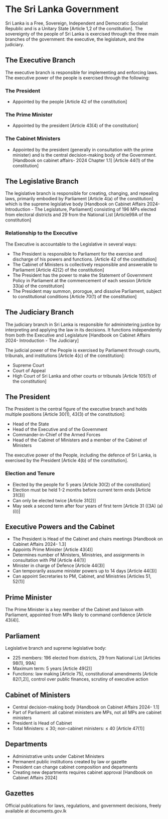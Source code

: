 # The Sri Lanka Government

Sri Lanka is a Free, Sovereign, Independent and Democratic Socialist Republic and is a Unitary State [Article 1,2 of the constitution]. The sovereignty of the people of Sri Lanka is exercised through the three main branches of the government: the executive, the legislature, and the judiciary.

## The Executive Branch

The executive branch is responsible for implementing and enforcing laws. The executive power of the people is exercised through the following:

### The President
- Appointed by the people [Article 42 of the constitution]

### The Prime Minister
- Appointed by the president [Article 43(4) of the constitution]

### The Cabinet Ministers
- Appointed by the president (generally in consultation with the prime minister) and is the central decision-making body of the Government. [Handbook on cabinet affairs- 2024 Chapter 1.1] [Article 44(1) of the constitution]

## The Legislative Branch

The legislative branch is responsible for creating, changing, and repealing laws, primarily embodied by Parliament [Article 4(a) of the constitution] which is the supreme legislative body [Handbook on Cabinet Affairs 2024- Introduction - The Legislature, Parliament] consisting of 196 MPs elected from electoral districts and 29 from the National List [Article99A of the constitution]

### Relationship to the Executive

The Executive is accountable to the Legislative in several ways:

- The President is responsible to Parliament for the exercise and discharge of his powers and functions. [Article 42 of the constitution]
- The Cabinet of Ministers is collectively responsible and answerable to Parliament [Article 42(2) of the constitution]
- The President has the power to make the Statement of Government Policy in Parliament at the commencement of each session [Article 33(a) of the constitution]
- The President may summon, prorogue, and dissolve Parliament, subject to constitutional conditions [Article 70(1) of the constitution]

## The Judiciary Branch

The judiciary branch in Sri Lanka is responsible for administering justice by interpreting and applying the law in its decisions. It functions independently from both the Executive and Legislature [Handbook on Cabinet Affairs 2024- Introduction - The Judiciary]

The judicial power of the People is exercised by Parliament through courts, tribunals, and institutions [Article 4(c) of the constitution]:

- Supreme Court
- Court of Appeal
- High Court of Sri Lanka and other courts or tribunals [Article 105(1) of the constitution]

## The President

The President is the central figure of the executive branch and holds multiple positions [Article 30(1), 43(3) of the constitution]:

- Head of the State
- Head of the Executive and of the Government
- Commander-in-Chief of the Armed Forces
- Head of the Cabinet of Ministers and a member of the Cabinet of Ministers

The executive power of the People, including the defence of Sri Lanka, is exercised by the President [Article 4(b) of the constitution].

### Election and Tenure

- Elected by the people for 5 years [Article 30(2) of the constitution]
- Election must be held 1-2 months before current term ends [Article 31(3)]
- Can only be elected twice [Article 31(2)]
- May seek a second term after four years of first term [Article 31 ((3A) (a) (i))]

## Executive Powers and the Cabinet

- The President is Head of the Cabinet and chairs meetings [Handbook on Cabinet Affairs 2024- 1.3]
- Appoints Prime Minister [Article 43(4)]
- Determines number of Ministers, Ministries, and assignments in consultation with PM [Article 44(1)]
- Minister in charge of Defence [Article 44(3)]
- Can temporarily assume minister powers up to 14 days [Article 44(3)]
- Can appoint Secretaries to PM, Cabinet, and Ministries [Articles 51, 52(1)]

## Prime Minister

The Prime Minister is a key member of the Cabinet and liaison with Parliament, appointed from MPs likely to command confidence [Article 43(4)].

## Parliament

Legislative branch and supreme legislative body:

- 225 members: 196 elected from districts, 29 from National List [Articles 98(1), 99A]
- Maximum term: 5 years [Article 49(2)]
- Functions: law making [Article 75], constitutional amendments [Article 82(1,2)], control over public finances, scrutiny of executive action

## Cabinet of Ministers

- Central decision-making body [Handbook on Cabinet Affairs 2024- 1.1]
- Part of Parliament: all cabinet ministers are MPs, not all MPs are cabinet ministers
- President is Head of Cabinet
- Total Ministers: ≤ 30; non-cabinet ministers: ≤ 40 [Article 47(1)]

## Departments

- Administrative units under Cabinet Ministers
- Permanent public institutions created by law or gazette
- President can change cabinet composition and departments
- Creating new departments requires cabinet approval [Handbook on Cabinet Affairs 2024]

## Gazettes

Official publications for laws, regulations, and government decisions, freely available at documents.gov.lk
